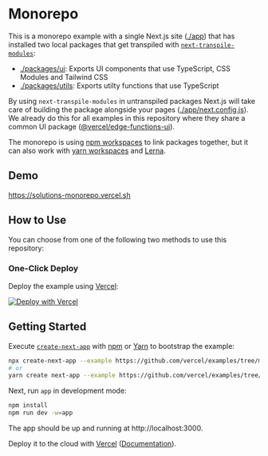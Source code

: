 # Monorepo

This is a monorepo example with a single Next.js site ([./app](./app)) that has installed two local packages that get transpiled with [`next-transpile-modules`](https://www.npmjs.com/package/next-transpile-modules):

- [./packages/ui](./packages/ui): Exports UI components that use TypeScript, CSS Modules and Tailwind CSS
- [./packages/utils](./packages/utils): Exports utilty functions that use TypeScript

By using `next-transpile-modules` in untranspiled packages Next.js will take care of building the package alongside your pages ([./app/next.config.js](./app/next.config.js)). We already do this for all examples in this repository where they share a common UI package ([@vercel/edge-functions-ui](../../packages/ui)).

The monorepo is using [npm workspaces](https://docs.npmjs.com/cli/v7/using-npm/workspaces#using-workspaces) to link packages together, but it can also work with [yarn workspaces](https://classic.yarnpkg.com/lang/en/docs/workspaces/) and [Lerna](https://github.com/lerna/lerna).

## Demo

https://solutions-monorepo.vercel.sh

## How to Use

You can choose from one of the following two methods to use this repository:

### One-Click Deploy

Deploy the example using [Vercel](https://vercel.com?utm_source=github&utm_medium=readme&utm_campaign=next-example):

[![Deploy with Vercel](https://vercel.com/button)](https://vercel.com/new/git/external?repository-url=https://github.com/vercel/examples/tree/main/solutions/monorepo&project-name=monorepo&repository-name=monorepo)

## Getting Started

Execute [`create-next-app`](https://github.com/vercel/next.js/tree/canary/packages/create-next-app) with [npm](https://docs.npmjs.com/cli/init) or [Yarn](https://yarnpkg.com/lang/en/docs/cli/create/) to bootstrap the example:

```bash
npx create-next-app --example https://github.com/vercel/examples/tree/main/solutions/monorepo monorepo
# or
yarn create next-app --example https://github.com/vercel/examples/tree/main/solutions/monorepo monorepo
```

Next, run `app` in development mode:

```bash
npm install
npm run dev -w=app
```

The app should be up and running at http://localhost:3000.

Deploy it to the cloud with [Vercel](https://vercel.com/new?utm_source=github&utm_medium=readme&utm_campaign=edge-middleware-eap) ([Documentation](https://nextjs.org/docs/deployment)).
